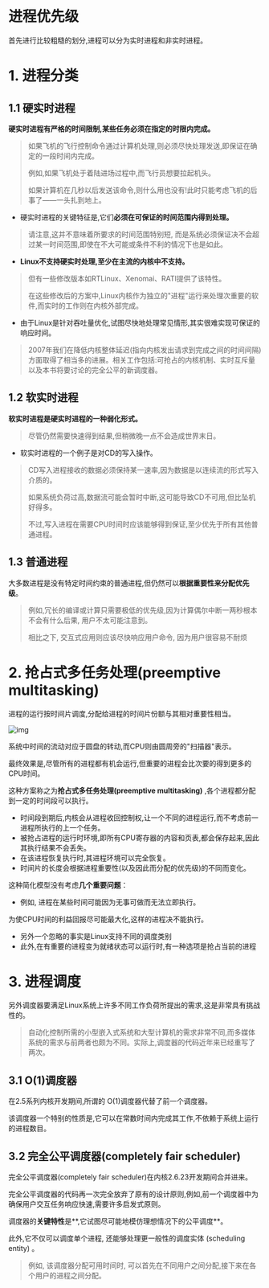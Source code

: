 # 进程优先级

首先进行比较粗糙的划分,进程可以分为实时进程和非实时进程。

# 1. 进程分类

## 1.1 硬实时进程

**硬实时进程有严格的时间限制,某些任务必须在指定的时限内完成。**

> 如果飞机的飞行控制命令通过计算机处理,则必须尽快处理发送,即保证在确定的一段时间内完成。
>
> 例如,如果飞机处于着陆进场过程中,而飞行员想要拉起机头。
>
> 如果计算机在几秒以后发送该命令,则什么用也没有!此时只能考虑飞机的后事了——一头扎到地上。

- 硬实时进程的关键特征是,它们**必须在可保证的时间范围内得到处理。**

> 请注意,这并不意味着所要求的时间范围特别短, 而是系统必须保证决不会超过某一时间范围,即使在不大可能或条件不利的情况下也是如此。

- **Linux不支持硬实时处理,至少在主流的内核中不支持。**

> 但有一些修改版本如RTLinux、Xenomai、RATI提供了该特性。
>
> 在这些修改后的方案中,Linux内核作为独立的"进程"运行来处理次重要的软件,而实时的工作则在内核外部完成。

- 由于Linux是针对吞吐量优化,试图尽快地处理常见情形,其实很难实现可保证的响应时间。

> 2007年我们在降低内核整体延迟(指向内核发出请求到完成之间的时间间隔)方面取得了相当多的进展。相关工作包括:可抢占的内核机制、实时互斥量以及本书将要讨论的完全公平的新调度器。

## 1.2 软实时进程

**软实时进程是硬实时进程的一种弱化形式。**

> 尽管仍然需要快速得到结果,但稍微晚一点不会造成世界末日。

- 软实时进程的一个例子是对CD的写入操作。

> CD写入进程接收的数据必须保持某一速率,因为数据是以连续流的形式写入介质的。
>
> 如果系统负荷过高,数据流可能会暂时中断,这可能导致CD不可用,但比坠机好得多。
>
> 不过,写入进程在需要CPU时间时应该能够得到保证,至少优先于所有其他普通进程。

## 1.3 普通进程

大多数进程是没有特定时间约束的普通进程,但仍然可以**根据重要性来分配优先级**。

> 例如,冗长的编译或计算只需要极低的优先级,因为计算偶尔中断一两秒根本不会有什么后果, 用户不太可能注意到。
>
> 相比之下, 交互式应用则应该尽快响应用户命令, 因为用户很容易不耐烦

# 2. 抢占式多任务处理(preemptive multitasking)

进程的运行按时间片调度,分配给进程的时间片份额与其相对重要性相当。

![img](https://p2onpu7kg4.feishu.cn/space/api/box/stream/download/asynccode/?code=ZDFkZmM4ZmY5MTk0YjJkYWY3MDViZTQ3YWNlNmMwOWZfNmJjb1VFOVZIaTdqdVVvNXVwYUNPdjJFQklZWEVVWUZfVG9rZW46R3ltSmJkYkJFbzFEVUd4blNURGN5SERFbldkXzE3MDQ0Mzg1NTI6MTcwNDQ0MjE1Ml9WNA)

系统中时间的流动对应于圆盘的转动,而CPU则由圆周旁的"扫描器"表示。

最终效果是,尽管所有的进程都有机会运行,但重要的进程会比次要的得到更多的CPU时间。

这种方案称之为**抢占式多任务处理(preemptive multitasking)** ,各个进程都分配到一定的时间段可以执行。

- 时间段到期后,内核会从进程收回控制权,让一个不同的进程运行,而不考虑前一进程所执行的上一个任务。
- 被抢占进程的运行时环境,即所有CPU寄存器的内容和页表,都会保存起来,因此其执行结果不会丢失。
-  在该进程恢复执行时,其进程环境可以完全恢复。
- 时间片的长度会根据进程重要性(以及因此而分配的优先级)的不同而变化。

这种简化模型没有考虑**几个重要问题**：

- 例如, 进程在某些时间可能因为无事可做而无法立即执行。

为使CPU时间的利益回报尽可能最大化,这样的进程决不能执行。

- 另外一个忽略的事实是Linux支持不同的调度类别
- 此外,在有重要的进程变为就绪状态可以运行时,有一种选项是抢占当前的进程

# 3. 进程调度

另外调度器要满足Linux系统上许多不同工作负荷所提出的需求,这是非常具有挑战性的。

> 自动化控制所需的小型嵌入式系统和大型计算机的需求非常不同,而多媒体系统的需求与前两者也颇为不同。实际上,调度器的代码近年来已经重写了两次。

## 3.1  O(1)调度器

在2.5系列内核开发期间,所谓的 O(1)调度器代替了前一个调度器。

该调度器一个特别的性质是,它可以在常数时间内完成其工作,不依赖于系统上运行的进程数目。

## 3.2 完全公平调度器(completely fair scheduler)

完全公平调度器(completely fair scheduler)在内核2.6.23开发期间合并进来。

完全公平调度器的代码再一次完全放弃了原有的设计原则,例如,前一个调度器中为确保用户交互任务响应快速,需要许多启发式原则。

调度器的**关键特性**是**,它试图尽可能地模仿理想情况下的公平调度**。

此外,它不仅可以调度单个进程, 还能够处理更一般性的调度实体 (scheduling entity) 。

> 例如, 该调度器分配可用时间时, 可以首先在不同用户之间分配,接下来在各个用户的进程之间分配。